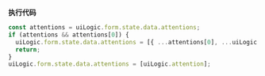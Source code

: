 <p class="panel-title"><b>执行代码</b></p>

```javascript
const attentions = uiLogic.form.state.data.attentions;
if (attentions && attentions[0]) {
  uiLogic.form.state.data.attentions = [{ ...attentions[0], ...uiLogic.attention }]
  return;
}
uiLogic.form.state.data.attentions = [uiLogic.attention];
```
